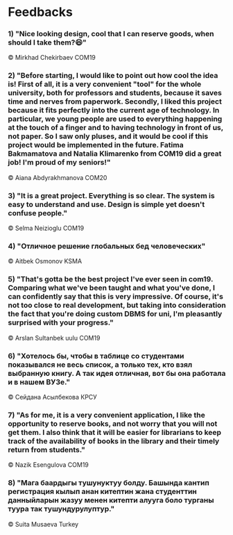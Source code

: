#  Feedbacks

### 1) "Nice looking design, cool that I can reserve goods, when should I take them?😆"
© Mirkhad Chekirbaev COM19

### 2) "Before starting, I would like to point out how cool the idea is! First of all, it is a very convenient "tool" for the whole university, both for professors and students, because it saves time and nerves from paperwork. Secondly, I liked this project because it fits perfectly into the current age of technology. In particular, we young people are used to everything happening at the touch of a finger and to having technology in front of us, not paper. So I saw only pluses, and it would be cool if this project would be implemented in the future. Fatima Bakmamatova and Natalia Klimarenko from COM19 did a great job!  I'm proud of my seniors!"
© Aiana Abdyrakhmanova COM20
 
### 3) "It is a great project. Everything is so clear. The system is easy to understand and use. Design is simple yet doesn't confuse people."
© Selma Neizioglu COM19

### 4) "Отличное решение глобальных бед человеческих"
© Aitbek Osmonov KSMA

### 5) "That's gotta be the best project I've ever seen in com19. Comparing what we've been taught and what you've done, I can confidently say that this is very impressive. Of course, it's not too close to real development, but taking into consideration the fact that you're doing custom DBMS for uni, I'm pleasantly surprised with your progress."
© Arslan Sultanbek uulu COM19

### 6) "Хотелось бы, чтобы в таблице со студентами показывался не весь список, а только тех, кто взял выбранную книгу. А так идея отличная, вот бы она работала и в нашем ВУЗе."
© Сейдана Асылбекова КРСУ

### 7) "As for me, it is a very convenient application, I like the opportunity to reserve books, and not worry that you will not get them. I also think that it will be easier for librarians to keep track of the availability of books in the library and their timely return from students."
© Nazik Esengulova COM19

### 8) "Мага баардыгы тушунуктуу болду. Башында кантип регистрация кылып анан китептин жана студенттин данныйларын жазуу менен китепти алууга боло турганы туура так тушундурулуптур."
© Suita Musaeva Turkey

